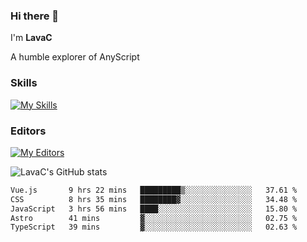 ### Hi there 👋
I'm **LavaC**

A humble explorer of AnyScript

### Skills
[![My Skills](https://skillicons.dev/icons?i=js,ts,vue,nodejs,nuxtjs,astro,solidjs,tailwind)](https://skillicons.dev)

### Editors
[![My Editors](https://skillicons.dev/icons?i=neovim,vscode)](https://skillicons.dev)

![LavaC's GitHub stats](https://github-readme-stats.vercel.app/api?username=LavaCxx&show_icons=true&theme=synthwave)

<!--START_SECTION:waka-->

```txt
Vue.js       9 hrs 22 mins   █████████▒░░░░░░░░░░░░░░░   37.61 %
CSS          8 hrs 35 mins   ████████▓░░░░░░░░░░░░░░░░   34.48 %
JavaScript   3 hrs 56 mins   ████░░░░░░░░░░░░░░░░░░░░░   15.80 %
Astro        41 mins         ▓░░░░░░░░░░░░░░░░░░░░░░░░   02.75 %
TypeScript   39 mins         ▓░░░░░░░░░░░░░░░░░░░░░░░░   02.63 %
```

<!--END_SECTION:waka-->
